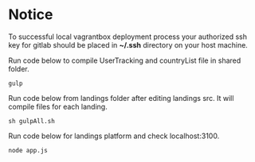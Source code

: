 # Notice
To successful local vagrantbox deployment process your authorized ssh key for gitlab should be placed in **~/.ssh** directory on your host machine.

Run code below to compile UserTracking and countryList file in shared folder.
```
gulp
```

Run code below from landings folder after editing landings src. It will compile files for each landing.
```
sh gulpAll.sh
```
Run code below for landings platform and check localhost:3100.
```
node app.js
```